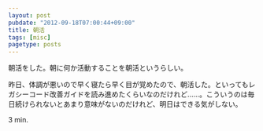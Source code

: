 ```yaml
---
layout: post
pubdate: "2012-09-18T07:00:44+09:00"
title: 朝活
tags: [misc]
pagetype: posts
---
```

朝活をした。朝に何か活動することを朝活というらしい。

昨日、体調が悪いので早く寝たら早く目が覚めたので、朝活した。といってもレガシーコード改善ガイドを読み進めたくらいなのだけれど……。こういうのは毎日続けられないとあまり意味がないのだけれど、明日はできる気がしない。

3 min.
